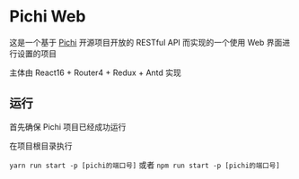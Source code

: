 # Pichi Web

这是一个基于 [Pichi](https://github.com/pichi-router/pichi) 开源项目开放的 RESTful API 而实现的一个使用 Web 界面进行设置的项目

主体由 React16 + Router4 + Redux + Antd 实现

## 运行
首先确保 Pichi 项目已经成功运行

在项目根目录执行

`yarn run start -p [pichi的端口号]` 或者 `npm run start -p [pichi的端口号]` 
